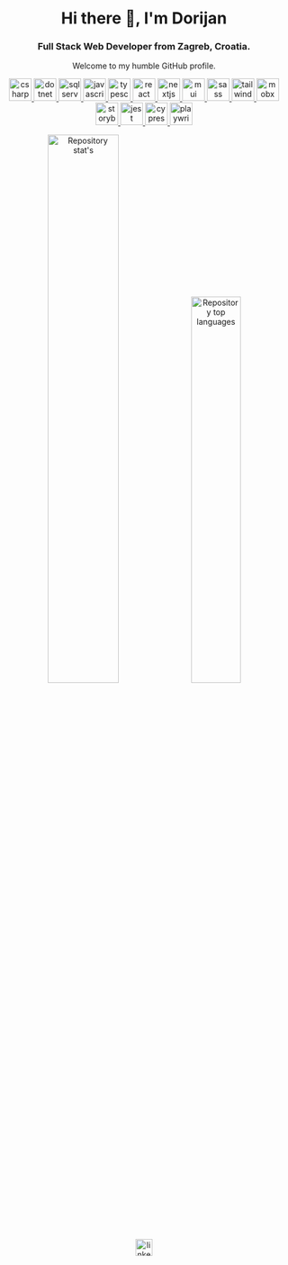 <h1 align="center">Hi there 👋, I'm Dorijan</h1>
<h3 align="center">Full Stack Web Developer from Zagreb, Croatia.</h3>

<!--
- 🔭 I’m currently working on ...
- 🌱 I’m currently learning React Native
- 👯 I’m looking to collaborate on ...
- 🤔 I’m looking for help with ...
- 💬 Ask me about ...
- 📫 How to reach me: ...
- 😄 Pronouns: ...
- ⚡ Fun fact: ...
-->

<p align="center">Welcome to my humble GitHub profile.</p>

<p align="center">
  <a href="https://learn.microsoft.com/en-us/dotnet/csharp/" target="_blank">
    <img src="https://cdn.jsdelivr.net/gh/devicons/devicon/icons/csharp/csharp-original.svg" alt="csharp" width="40" />
  </a>
  <a href="https://dotnet.microsoft.com" target="_blank">
    <img src="https://cdn.jsdelivr.net/gh/devicons/devicon/icons/dotnetcore/dotnetcore-original.svg" alt="dotnet core" width="40" />
  </a>
  <a href="https://www.microsoft.com/en-us/sql-server/sql-server-downloads" target="_blank">
    <img src="https://cdn.jsdelivr.net/gh/devicons/devicon/icons/microsoftsqlserver/microsoftsqlserver-plain-wordmark.svg" alt="sqlserver" width="40" />
  </a>
  <a href="https://www.javascript.com/" target="_blank">
    <img src="https://cdn.jsdelivr.net/gh/devicons/devicon/icons/javascript/javascript-original.svg" alt="javascript" width="40" />
  </a>
  <a href="https://www.typescriptlang.org/" target="_blank">
    <img src="https://cdn.jsdelivr.net/gh/devicons/devicon/icons/typescript/typescript-original.svg" alt="typescript" width="40" />
  </a>
  <a href="https://react.dev/" target="_blank">
    <img src="https://cdn.jsdelivr.net/gh/devicons/devicon/icons/react/react-original-wordmark.svg" alt="react" width="40" />
  </a>
  <a href="https://nextjs.org/" target="_blank">
    <img src="https://user-images.githubusercontent.com/643171/203530354-f898ddfc-864f-460e-9780-4f3717256130.png" alt="nextjs" width="40" />
  </a>
  <a href="https://mui.com/" target="_blank">
    <img src="https://cdn.jsdelivr.net/gh/devicons/devicon/icons/materialui/materialui-original.svg" alt="mui" width="40" />
  </a>
  <a href="https://sass-lang.com/" target="_blank">
    <img src="https://cdn.jsdelivr.net/gh/devicons/devicon/icons/sass/sass-original.svg" alt="sass" width="40" />
  </a>
  <a href="https://tailwindcss.com/" target="_blank">
    <img src="https://cdn.jsdelivr.net/gh/devicons/devicon/icons/tailwindcss/tailwindcss-plain.svg" alt="tailwindcss" width="40" />
  </a>
  <a href="https://mobx.js.org/README.html" target="_blank">
    <img src="https://mobx.js.org/assets/mobx.png" alt="mobx" width="40" />
  </a>
  <a href="https://storybook.js.org/" target="_blank">
    <img src="https://cdn.jsdelivr.net/gh/devicons/devicon/icons/storybook/storybook-original.svg" alt="storybook" width="40" />
  </a>
  <a href="https://jestjs.io/" target="_blank">
    <img src="https://cdn.jsdelivr.net/gh/devicons/devicon/icons/jest/jest-plain.svg" alt="jest" width="40" />
  </a>
  <a href="https://www.cypress.io/" target="_blank">
    <img src="https://www.cypress.io/favicon.ico" alt="cypress" width="40" />
  </a>
  <a href="https://playwright.dev/" target="_blank">
    <img src="https://playwright.dev/img/playwright-logo.svg" alt="playwright" width="40" />
  </a>
</p>

<div align="center">
  <img src="https://github-readme-stats.vercel.app/api?username=dorijanh&show_icons=true&count_private=true&theme=github_dark" alt="Repository stat's" width="50%" />
  <img src="https://github-readme-stats.vercel.app/api/top-langs/?username=dorijanh&layout=compact&theme=github_dark" alt="Repository top languages" width="42%" />
</div>

<p align="center">
  <a href="https://www.linkedin.com/in/dorijanh/" target="_blank">
    <img src="https://cdn.jsdelivr.net/gh/devicons/devicon/icons/linkedin/linkedin-original.svg" alt="linkedIn" width="30" />
  </a>
</p>
